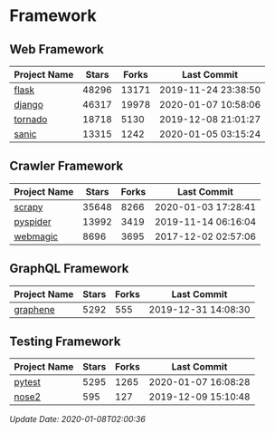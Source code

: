 # Framework

## Web Framework

| Project Name | Stars | Forks | Last Commit |
| ------------ | ----- | ----- | ----------- |
| [flask](https://github.com/pallets/flask) | 48296 | 13171 | 2019-11-24 23:38:50 |
| [django](https://github.com/django/django) | 46317 | 19978 | 2020-01-07 10:58:06 |
| [tornado](https://github.com/tornadoweb/tornado) | 18718 | 5130 | 2019-12-08 21:01:27 |
| [sanic](https://github.com/huge-success/sanic) | 13315 | 1242 | 2020-01-05 03:15:24 |

## Crawler Framework

| Project Name | Stars | Forks | Last Commit |
| ------------ | ----- | ----- | ----------- |
| [scrapy](https://github.com/scrapy/scrapy) | 35648 | 8266 | 2020-01-03 17:28:41 |
| [pyspider](https://github.com/binux/pyspider) | 13992 | 3419 | 2019-11-14 06:16:04 |
| [webmagic](https://github.com/code4craft/webmagic) | 8696 | 3695 | 2017-12-02 02:57:06 |

## GraphQL Framework

| Project Name | Stars | Forks | Last Commit |
| ------------ | ----- | ----- | ----------- |
| [graphene](https://github.com/graphql-python/graphene) | 5292 | 555 | 2019-12-31 14:08:30 |

## Testing Framework

| Project Name | Stars | Forks | Last Commit |
| ------------ | ----- | ----- | ----------- |
| [pytest](https://github.com/pytest-dev/pytest) | 5295 | 1265 | 2020-01-07 16:08:28 |
| [nose2](https://github.com/nose-devs/nose2) | 595 | 127 | 2019-12-09 15:10:48 |

*Update Date: 2020-01-08T02:00:36*